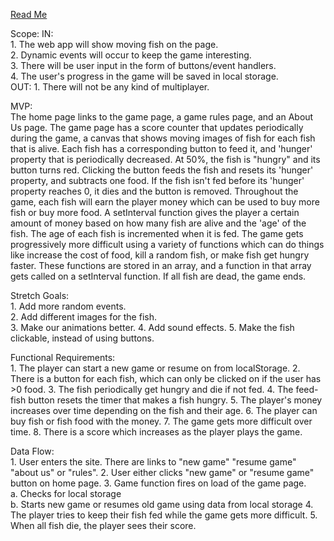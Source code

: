 [Read Me](./README.md)

Scope:
	IN: 	
		1. The web app will show moving fish on the page.  
		2. Dynamic events will occur to keep the game interesting.  
		3. There will be user input in the form of buttons/event handlers.  
		4. The user's progress in the game will be saved in local storage.  
	OUT: 
		1. There will not be any kind of multiplayer.  


MVP:  
	The home page links to the game page, a game rules page, and an About Us page. The game page has a score counter that updates periodically during the game, a canvas that shows moving images of fish for each fish that is alive. 
	Each fish has a corresponding button to feed it, and 'hunger' property that is periodically decreased. At 50%, the fish is "hungry" and its button turns red. Clicking the button feeds the fish and resets its 'hunger' property, and subtracts one food. If the fish isn't fed before its 'hunger' property reaches 0, it dies and the button is removed. 
	Throughout the game, each fish will earn the player money which can be used to buy more fish or buy more food. A setInterval function gives the player a certain amount of money based on how many fish are alive and the 'age' of the fish. The age of each fish is incremented when it is fed.
	The game gets progressively more difficult using a variety of functions which can do things like increase the cost of food, kill a random fish, or make fish get hungry faster. These functions are stored in an array, and a function in that array gets called on a setInterval function.
	If all fish are dead, the game ends.


Stretch Goals:  
	1. Add more random events.  
	2. Add different images for the fish.  
	3. Make our animations better. 
	4. Add sound effects. 
	5. Make the fish clickable, instead of using buttons.

Functional Requirements:  
	1. The player can start a new game or resume on from localStorage.
	2. There is a button for each fish, which can only be clicked on if the user has >0 food.
	3. The fish periodically get hungry and die if not fed.
	4. The feed-fish button resets the timer that makes a fish hungry.
	5. The player's money increases over time depending on the fish and their age.
	6. The player can buy fish or fish food with the money.
	7. The game gets more difficult over time.
	8. There is a score which increases as the player plays the game.


Data Flow:  
	1. User enters the site. There are links to "new game" "resume game" "about us" or "rules".
	2. User either clicks "new game" or "resume game" button on home page.
	3. Game function fires on load of the game page.  
		a. Checks for local storage  
		b. Starts new game or resumes old game using data from local storage
	4. The player tries to keep their fish fed while the game gets more difficult.
	5. When all fish die, the player sees their score.
